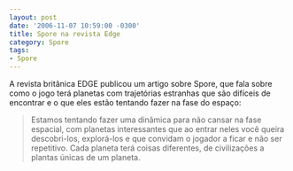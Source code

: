 ```yaml
---
layout: post
date: '2006-11-07 10:59:00 -0300'
title: Spore na revista Edge
category: Spore
tags:
- Spore
---
```

A revista britânica EDGE publicou um artigo sobre Spore, que fala sobre como o jogo terá planetas com trajetórias estranhas que são difíceis de encontrar e o que eles estão tentando fazer na fase do espaço:

> Estamos tentando fazer uma dinâmica para não cansar na fase espacial, com planetas interessantes que ao entrar neles você queira descobri-los, explorá-los e que convidam o jogador a ficar e não ser repetitivo. Cada planeta terá coisas diferentes, de civilizações a plantas únicas de um planeta.